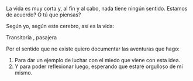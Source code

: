 La vida es muy corta y, al fin y al cabo, nada tiene ningún sentido. Estamos de acuerdo? O tú que piensas?

Según yo, según este cerebro, así es la vida:

Transitoria , pasajera

Por el sentido que no existe quiero documentar las aventuras que hago:
1. Para dar un ejemplo de luchar con el miedo que viene con esta idea.
2. Y para poder reflexionar luego, esperando que estaré orgulloso de mí mismo.
 
